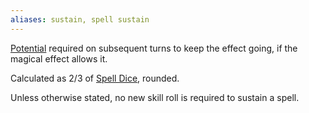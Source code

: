 ```yaml
---
aliases: sustain, spell sustain
---
```

   
[Potential](../../Rolling%20Dice/Potential.md) required on subsequent turns to keep the effect going, if the magical effect allows it.    
   
Calculated as 2/3 of [Spell Dice](../../Magic/Components/Spell%20Dice.md), rounded.   
   
Unless otherwise stated, no new skill roll is required to sustain a spell.